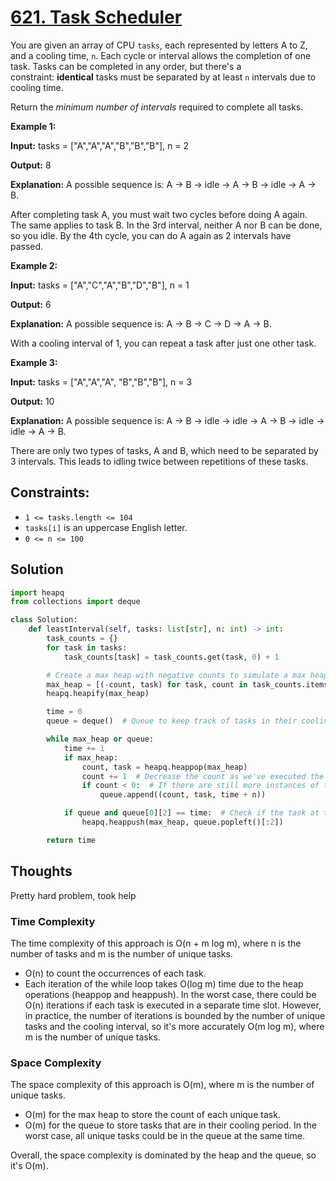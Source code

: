 # [621. Task Scheduler](https://leetcode.com/problems/task-scheduler/)

You are given an array of CPU `tasks`, each represented by letters A to Z, and a cooling time, `n`. Each cycle or interval allows the completion of one task. Tasks can be completed in any order, but there's a constraint: **identical** tasks must be separated by at least `n` intervals due to cooling time.

​Return the *minimum number of intervals* required to complete all tasks.

**Example 1:**

**Input:** tasks = ["A","A","A","B","B","B"], n = 2

**Output:** 8

**Explanation:** A possible sequence is: A -> B -> idle -> A -> B -> idle -> A -> B.

After completing task A, you must wait two cycles before doing A again. The same applies to task B. In the 3rd interval, neither A nor B can be done, so you idle. By the 4th cycle, you can do A again as 2 intervals have passed.

**Example 2:**

**Input:** tasks = ["A","C","A","B","D","B"], n = 1

**Output:** 6

**Explanation:** A possible sequence is: A -> B -> C -> D -> A -> B.

With a cooling interval of 1, you can repeat a task after just one other task.

**Example 3:**

**Input:** tasks = ["A","A","A", "B","B","B"], n = 3

**Output:** 10

**Explanation:** A possible sequence is: A -> B -> idle -> idle -> A -> B -> idle -> idle -> A -> B.

There are only two types of tasks, A and B, which need to be separated by 3 intervals. This leads to idling twice between repetitions of these tasks.

## **Constraints:**

- `1 <= tasks.length <= 104`
- `tasks[i]` is an uppercase English letter.
- `0 <= n <= 100`

## Solution

```python
import heapq
from collections import deque

class Solution:
    def leastInterval(self, tasks: list[str], n: int) -> int:
        task_counts = {}
        for task in tasks:
            task_counts[task] = task_counts.get(task, 0) + 1

        # Create a max heap with negative counts to simulate a max heap using Python's min heap
        max_heap = [(-count, task) for task, count in task_counts.items()]
        heapq.heapify(max_heap)

        time = 0
        queue = deque()  # Queue to keep track of tasks in their cooling period

        while max_heap or queue:
            time += 1
            if max_heap:
                count, task = heapq.heappop(max_heap)
                count += 1  # Decrease the count as we've executed the task
                if count < 0:  # If there are still more instances of this task, add it to the queue
                    queue.append((count, task, time + n))

            if queue and queue[0][2] == time:  # Check if the task at the front of the queue can be executed
                heapq.heappush(max_heap, queue.popleft()[:2])

        return time

```

## Thoughts

Pretty hard problem, took help

### Time Complexity

The time complexity of this approach is O(n + m log m), where n is the number of tasks and m is the number of unique tasks.

- O(n) to count the occurrences of each task.
- Each iteration of the while loop takes O(log m) time due to the heap operations (heappop and heappush). In the worst case, there could be O(n) iterations if each task is executed in a separate time slot. However, in practice, the number of iterations is bounded by the number of unique tasks and the cooling interval, so it's more accurately O(m log m), where m is the number of unique tasks.

### Space Complexity

The space complexity of this approach is O(m), where m is the number of unique tasks.

- O(m) for the max heap to store the count of each unique task.
- O(m) for the queue to store tasks that are in their cooling period. In the worst case, all unique tasks could be in the queue at the same time.

Overall, the space complexity is dominated by the heap and the queue, so it's O(m).
